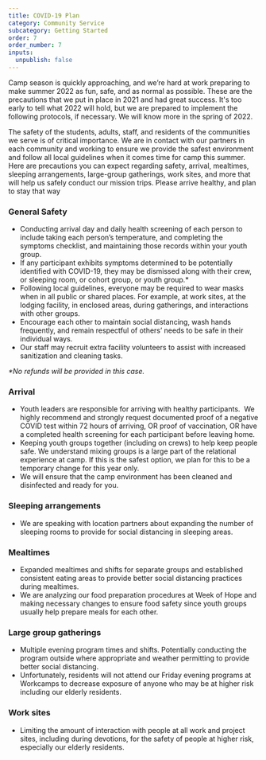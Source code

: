 ```yaml
---
title: COVID-19 Plan
category: Community Service
subcategory: Getting Started
order: 7
order_number: 7
inputs:
  unpublish: false
---
```


Camp season is quickly approaching, and we’re hard at work preparing to make summer 2022 as fun, safe, and as normal as possible. These are the precautions that we put in place in 2021 and had great success. It's too early to tell what 2022 will hold, but we are prepared to implement the following protocols, if necessary. We will know more in the spring of 2022.

The safety of the students, adults, staff, and residents of the communities we serve is of critical importance. We are in contact with our partners in each community and working to ensure we provide the safest environment and follow all local guidelines when it comes time for camp this summer. Here are precautions you can expect regarding safety, arrival, mealtimes, sleeping arrangements, large-group gatherings, work sites, and more that will help us safely conduct our mission trips. Please arrive healthy, and plan to stay that way

### General Safety

* Conducting arrival day and daily health screening of each person to include taking each person’s temperature, and completing the symptoms checklist, and maintaining those records within your youth group.
* If any participant exhibits symptoms determined to be potentially identified with COVID-19, they may be dismissed along with their crew, or sleeping room, or cohort group, or youth group.\*
* Following local guidelines, everyone may be required to wear masks when in all public or shared places. For example, at work sites, at the lodging facility, in enclosed areas, during gatherings, and interactions with other groups.
* Encourage each other to maintain social distancing, wash hands frequently, and remain respectful of others’ needs to be safe in their individual ways.
* Our staff may recruit extra facility volunteers to assist with increased sanitization and cleaning tasks.

*\*No refunds will be provided in this case.*

### Arrival

* Youth leaders are responsible for arriving with healthy participants.&nbsp; We highly recommend and strongly request documented proof of a negative COVID test within 72 hours of arriving, OR proof of vaccination, OR have a completed health screening for each participant before leaving home.
* Keeping youth groups together (including on crews) to help keep people safe. We understand mixing groups is a large part of the relational experience at camp. If this is the safest option, we plan for this to be a temporary change for this year only.
* We will ensure that the camp environment has been cleaned and disinfected and ready for you.

### Sleeping arrangements

* We are speaking with location partners about expanding the number of sleeping rooms to provide for social distancing in sleeping areas.

### Mealtimes

* Expanded mealtimes and shifts for separate groups and established consistent eating areas to provide better social distancing practices during mealtimes.
* We are analyzing our food preparation procedures at Week of Hope and making necessary changes to ensure food safety since youth groups usually help prepare meals for each other.

### Large group gatherings

* Multiple evening program times and shifts. Potentially conducting the program outside where appropriate and weather permitting to provide better social distancing.
* Unfortunately, residents will not attend our Friday evening programs at Workcamps to decrease exposure of anyone who may be at higher risk including our elderly residents.

### Work sites

* Limiting the amount of interaction with people at all work and project sites, including during devotions, for the safety of people at higher risk, especially our elderly residents.

